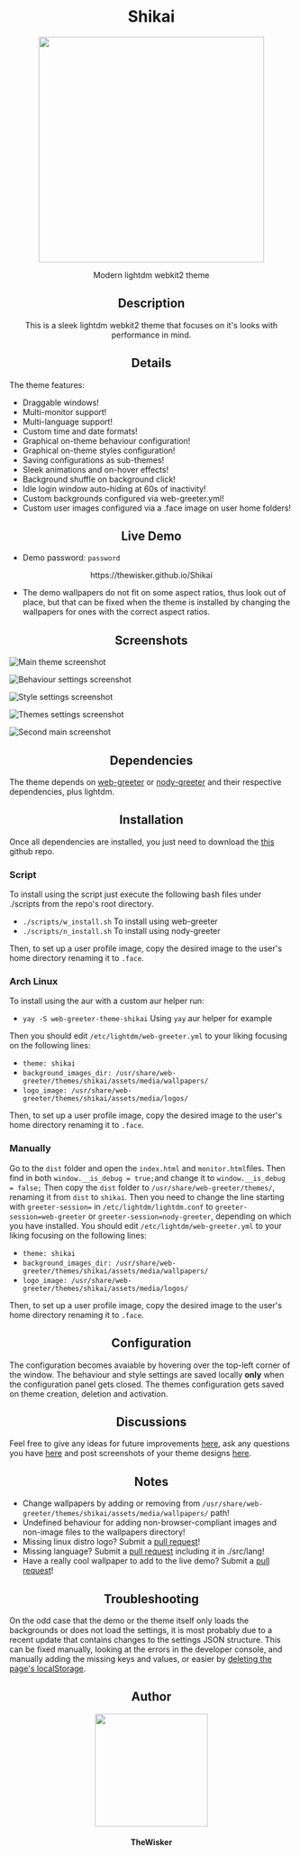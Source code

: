 <h1 align="center">Shikai</h1>
<div align="center">
    <img width="400" src="./assets/logo.png">
</div>
<p align="center">Modern lightdm webkit2 theme</p>

<h2 align="center">Description</h2>

<p align="center">This is a sleek lightdm webkit2 theme that focuses on it's looks with performance in mind.</p>

<h2 align="center">Details</h2>

The theme features:

- Draggable windows!
- Multi-monitor support!
- Multi-language support!
- Custom time and date formats!
- Graphical on-theme behaviour configuration!
- Graphical on-theme styles configuration!
- Saving configurations as sub-themes!
- Sleek animations and on-hover effects!
- Background shuffle on background click!
- Idle login window auto-hiding at 60s of inactivity!
- Custom backgrounds configured via web-greeter.yml!
- Custom user images configured via a .face image on user home folders!

<h2 align="center">Live Demo</h2>

- Demo password: `password`

<p align="center">https://thewisker.github.io/Shikai</p>

- The demo wallpapers do not fit on some aspect ratios, thus look out of place, but that can be fixed when the theme is installed by changing the wallpapers for ones with the correct aspect ratios.

<h2 align="center">Screenshots</h2>

![Main theme screenshot](./assets/Screenshot_One.png)

![Behaviour settings screenshot](./assets/Screenshot_Two.png)

![Style settings screenshot](./assets/Screenshot_Three.png)

![Themes settings screenshot](./assets/Screenshot_Four.png)

![Second main screenshot](./assets/Screenshot_Five.png)

<h2 align="center">Dependencies</h2>

The theme depends on [web-greeter](https://github.com/JezerM/web-greeter) or [nody-greeter](https://github.com/JezerM/nody-greeter) and their respective dependencies, plus lightdm.

<h2 align="center">Installation</h2>

Once all dependencies are installed, you just need to download the [this](https://github.com/TheWisker/Shikai) github repo.

<h3>Script</h2>

To install using the script just execute the following bash files under ./scripts from the repo's root directory.

- `./scripts/w_install.sh` To install using web-greeter
- `./scripts/n_install.sh` To install using nody-greeter

Then, to set up a user profile image, copy the desired image to the user's home directory
renaming it to `.face`.

<h3>Arch Linux</h2>

To install using the aur with a custom aur helper run:

- `yay -S web-greeter-theme-shikai` Using `yay` aur helper for example

Then you should edit `/etc/lightdm/web-greeter.yml` 
to your liking focusing on the following lines:

- `theme: shikai`
- `background_images_dir: /usr/share/web-greeter/themes/shikai/assets/media/wallpapers/`
- `logo_image: /usr/share/web-greeter/themes/shikai/assets/media/logos/`

Then, to set up a user profile image, copy the desired image to the user's home directory
renaming it to `.face`.

<h3>Manually</h2>

Go to the `dist` folder and open the `index.html` and `monitor.html`files. Then find in both `window.__is_debug = true;`and change it to `window.__is_debug = false;`
Then copy the `dist` folder to `/usr/share/web-greeter/themes/`, renaming it from `dist` to `shikai`. Then you need to
change the line starting with `greeter-session=` in `/etc/lightdm/lightdm.conf` to `greeter-session=web-greeter` or 
`greeter-session=nody-greeter`, depending on which you have installed. You should edit `/etc/lightdm/web-greeter.yml` 
to your liking focusing on the following lines:

- `theme: shikai`
- `background_images_dir: /usr/share/web-greeter/themes/shikai/assets/media/wallpapers/`
- `logo_image: /usr/share/web-greeter/themes/shikai/assets/media/logos/`

Then, to set up a user profile image, copy the desired image to the user's home directory
renaming it to `.face`.

<h2 align="center">Configuration</h2>

The configuration becomes avaiable by hovering over the top-left corner of the window.
The behaviour and style settings are saved locally **only** when the configuration panel gets closed.
The themes configuration gets saved on theme creation, deletion and activation.

<h2 align="center">Discussions</h2>

Feel free to give any ideas for future improvements [here](https://github.com/TheWisker/Shikai/discussions/categories/ideas),
ask any questions you have [here](https://github.com/TheWisker/Shikai/discussions/categories/q-a) and
post screenshots of your theme designs [here](https://github.com/TheWisker/Shikai/discussions/2#discussion-5044383).

<h2 align="center">Notes</h2>

- Change wallpapers by adding or removing from `/usr/share/web-greeter/themes/shikai/assets/media/wallpapers/` path!
- Undefined behaviour for adding non-browser-compliant images and non-image files to the wallpapers directory!
- Missing linux distro logo? Submit a [pull request](https://github.com/TheWisker/Shikai/pulls)!
- Missing language? Submit a [pull request](https://github.com/TheWisker/Shikai/pulls) including it in ./src/lang!
- Have a really cool wallpaper to add to the live demo? Submit a [pull request](https://github.com/TheWisker/Shikai/pulls)!

<h2 align="center">Troubleshooting</h2>

On the odd case that the demo or the theme itself only loads the backgrounds or does not load the settings, it is most probably due
to a recent update that contains changes to the settings JSON structure. This can be fixed manually, looking at the errors in the developer console,
and manually adding the missing keys and values, or easier by [deleting the page's localStorage](https://intercom.help/scoutpad/en/articles/3478364-how-to-clear-local-storage-of-web-browser).

<h2 align="center">Author</h2>
<div align="center">
    <img width="200" height="200" src="./assets/profile.png"></img>
</div>
<h4 align="center">TheWisker</h4>
